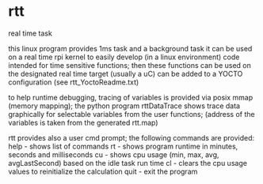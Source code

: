 # rtt
real time task

this linux program provides 1ms task and a background task
 it can be used on a real time rpi kernel to easily develop (in a linux environment) code intended for time sensitive functions; then these functions can be used on the designated real time target (usually a uC)
 can be added to a YOCTO configuration (see rtt_YoctoReadme.txt)

to help runtime debugging, tracing of variables is provided via posix mmap (memory mapping); the python program rttDataTrace shows trace data graphically for selectable variables from the user functions; (address of the variables is taken from the generated rtt.map)

rtt provides also a user cmd prompt; the following commands are provided:
 help - shows list of commands
 rt - shows program runtime in minutes, seconds and milliseconds
 cu - shows cpu usage (min, max, avg, avgLastSecond) based on the idle task run time
 cl - clears the cpu usage values to reinitialize the calculation
 quit - exit the program

